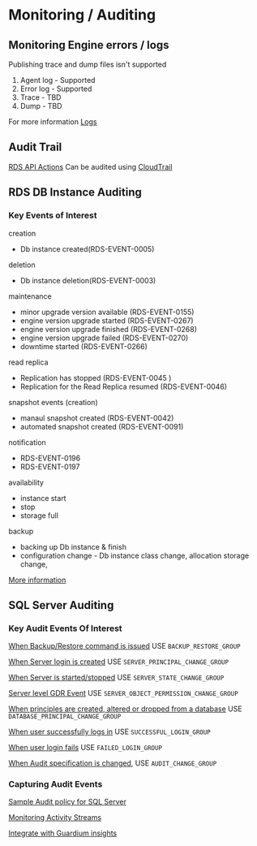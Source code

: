 # Monitoring / Auditing #

## Monitoring Engine errors / logs ##
Publishing trace and dump files isn't supported

1. Agent log - Supported
2. Error log - Supported
3. Trace - TBD
4. Dump - TBD

For more information [Logs](https://docs.aws.amazon.com/AmazonRDS/latest/UserGuide/USER_LogAccess.Concepts.SQLServer.html)

## Audit Trail ##

[RDS API Actions](https://docs.aws.amazon.com/AmazonRDS/latest/APIReference/API_Operations.html) Can be audited using [CloudTrail](https://docs.aws.amazon.com/AmazonRDS/latest/UserGuide/logging-using-cloudtrail.html)

## RDS DB Instance Auditing ##
### Key Events of Interest ###
creation 
- Db instance created(RDS-EVENT-0005)

deletion
- Db instance deletion(RDS-EVENT-0003)

maintenance
- minor upgrade version available (RDS-EVENT-0155)
- engine version upgrade started (RDS-EVENT-0267)
- engine version upgrade finished (RDS-EVENT-0268)
- engine version upgrade failed (RDS-EVENT-0270)
- downtime started (RDS-EVENT-0266)

read replica
- Replication has stopped (RDS-EVENT-0045	)
- Replication for the Read Replica resumed (RDS-EVENT-0046)

snapshot events (creation)
- manaul snapshot created (RDS-EVENT-0042)
- automated snapshot created (RDS-EVENT-0091)

notification
- RDS-EVENT-0196
- RDS-EVENT-0197	


availability 
- instance start
- stop
- storage full

backup 
- backing up Db instance & finish
- configuration change - Db instance class change, allocation storage change, 

[More information](https://docs.aws.amazon.com/AmazonRDS/latest/UserGuide/USER_Events.Messages.html#USER_Events.Messages.instance)

## SQL Server Auditing ##
### Key Audit Events Of Interest ###
[When Backup/Restore command is issued](https://learn.microsoft.com/en-us/sql/relational-databases/event-classes/audit-backup-and-restore-event-class?view=sql-server-ver16) USE ``BACKUP_RESTORE_GROUP``

[When Server login is created](https://learn.microsoft.com/en-us/sql/relational-databases/event-classes/audit-addlogin-event-class?view=sql-server-ver16) USE ``SERVER_PRINCIPAL_CHANGE_GROUP``

[When Server is started/stopped](https://learn.microsoft.com/en-us/sql/relational-databases/event-classes/audit-server-starts-and-stops-event-class?view=sql-server-ver16) USE ``SERVER_STATE_CHANGE_GROUP``

[Server level GDR Event](https://learn.microsoft.com/en-us/sql/relational-databases/event-classes/audit-server-scope-gdr-event-class?view=sql-server-ver16) USE ``SERVER_OBJECT_PERMISSION_CHANGE_GROUP``

[When principles are created, altered or dropped from a database](https://learn.microsoft.com/en-us/sql/relational-databases/event-classes/audit-database-principal-management-event-class?view=sql-server-ver16) USE ``DATABASE_PRINCIPAL_CHANGE_GROUP``

[When user successfully logs in](https://learn.microsoft.com/en-us/sql/relational-databases/event-classes/audit-login-event-class?view=sql-server-ver16) USE ``SUCCESSFUL_LOGIN_GROUP``

[When user login fails](https://learn.microsoft.com/en-us/sql/relational-databases/event-classes/audit-login-failed-event-class?view=sql-server-ver16) USE ``FAILED_LOGIN_GROUP``



[When Audit specification is changed](https://learn.microsoft.com/en-us/sql/relational-databases/event-classes/audit-change-audit-event-class?view=sql-server-ver16), USE ``AUDIT_CHANGE_GROUP``

### Capturing Audit Events ###

[Sample Audit policy for SQL Server](https://docs.aws.amazon.com/AmazonRDS/latest/UserGuide/DBActivityStreams.configuring-auditing-SQLServer.html)

[Monitoring Activity Streams](https://docs.aws.amazon.com/AmazonRDS/latest/UserGuide/DBActivityStreams.Monitoring.html)

[Integrate with Guardium insights](https://www.ibm.com/docs/en/guardium/11.5?topic=setup-discover-configure-aws-data-streams)